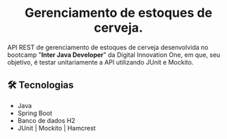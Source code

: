 <h1 align="center">Gerenciamento de estoques de cerveja.</h1>

API REST de gerenciamento de estoques de cerveja desenvolvida no bootcamp "**Inter Java Developer**"  da Digital Innovation One, em que, seu objetivo, é testar unitariamente a API utilizando JUnit e Mockito.

## :hammer_and_wrench: Tecnologias

* Java
* Spring Boot
* Banco de dados H2
* JUnit | Mockito | Hamcrest



